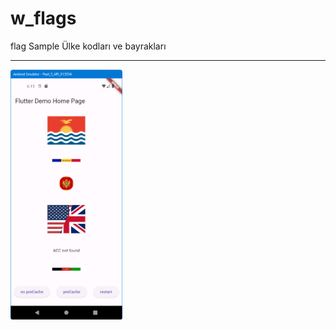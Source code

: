 # w_flags

flag Sample
Ülke kodları ve bayrakları
<HR>
<img src="https://github.com/VedatBiner/flutter-codes/blob/master/widgets_templates/w057_flag/screen_shots/img-01.png" height="400em"/>

